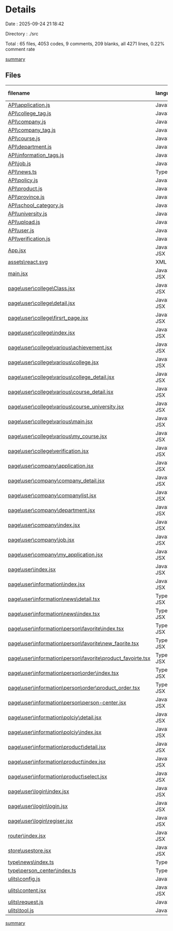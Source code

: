 # Details

Date : 2025-09-24 21:18:42

Directory : ./src

Total : 65 files,  4053 codes, 9 comments, 209 blanks, all 4271 lines, 0.22% comment rate

[summary](results.md)

## Files
| filename | language | code | comment | blank | total | comment rate |
| :--- | :--- | ---: | ---: | ---: | ---: | ---: |
| [API\application.js](../src\API\application.js) | JavaScript | 25 | 0 | 0 | 25 | 0.00% |
| [API\college_tag.js](../src\API\college_tag.js) | JavaScript | 7 | 0 | 0 | 7 | 0.00% |
| [API\company.js](../src\API\company.js) | JavaScript | 34 | 0 | 0 | 34 | 0.00% |
| [API\company_tag.js](../src\API\company_tag.js) | JavaScript | 7 | 0 | 0 | 7 | 0.00% |
| [API\course.js](../src\API\course.js) | JavaScript | 87 | 0 | 0 | 87 | 0.00% |
| [API\department.js](../src\API\department.js) | JavaScript | 20 | 0 | 0 | 20 | 0.00% |
| [API\information_tags.js](../src\API\information_tags.js) | JavaScript | 7 | 0 | 0 | 7 | 0.00% |
| [API\job.js](../src\API\job.js) | JavaScript | 38 | 0 | 0 | 38 | 0.00% |
| [API\news.ts](../src\API\news.ts) | TypeScript | 38 | 0 | 5 | 43 | 0.00% |
| [API\policy.js](../src\API\policy.js) | JavaScript | 56 | 0 | 1 | 57 | 0.00% |
| [API\product.js](../src\API\product.js) | JavaScript | 113 | 0 | 1 | 114 | 0.00% |
| [API\province.js](../src\API\province.js) | JavaScript | 7 | 0 | 0 | 7 | 0.00% |
| [API\school_category.js](../src\API\school_category.js) | JavaScript | 7 | 0 | 0 | 7 | 0.00% |
| [API\university.js](../src\API\university.js) | JavaScript | 69 | 0 | 2 | 71 | 0.00% |
| [API\upload.js](../src\API\upload.js) | JavaScript | 15 | 0 | 0 | 15 | 0.00% |
| [API\user.js](../src\API\user.js) | JavaScript | 34 | 0 | 0 | 34 | 0.00% |
| [API\verification.js](../src\API\verification.js) | JavaScript | 25 | 0 | 0 | 25 | 0.00% |
| [App.jsx](../src\App.jsx) | JavaScript JSX | 9 | 0 | 2 | 11 | 0.00% |
| [assets\react.svg](../src\assets\react.svg) | XML | 1 | 0 | 0 | 1 | 0.00% |
| [main.jsx](../src\main.jsx) | JavaScript JSX | 10 | 0 | 2 | 12 | 0.00% |
| [page\user\college\Class.jsx](../src\page\user\college\Class.jsx) | JavaScript JSX | 107 | 0 | 8 | 115 | 0.00% |
| [page\user\college\detail.jsx](../src\page\user\college\detail.jsx) | JavaScript JSX | 60 | 1 | 10 | 71 | 1.64% |
| [page\user\college\firsrt_page.jsx](../src\page\user\college\firsrt_page.jsx) | JavaScript JSX | 62 | 0 | 6 | 68 | 0.00% |
| [page\user\college\index.jsx](../src\page\user\college\index.jsx) | JavaScript JSX | 54 | 1 | 2 | 57 | 1.82% |
| [page\user\college\various\achievement.jsx](../src\page\user\college\various\achievement.jsx) | JavaScript JSX | 8 | 0 | 0 | 8 | 0.00% |
| [page\user\college\various\college.jsx](../src\page\user\college\various\college.jsx) | JavaScript JSX | 68 | 0 | 4 | 72 | 0.00% |
| [page\user\college\various\college_detail.jsx](../src\page\user\college\various\college_detail.jsx) | JavaScript JSX | 131 | 0 | 9 | 140 | 0.00% |
| [page\user\college\various\course_detail.jsx](../src\page\user\college\various\course_detail.jsx) | JavaScript JSX | 136 | 0 | 8 | 144 | 0.00% |
| [page\user\college\various\course_university.jsx](../src\page\user\college\various\course_university.jsx) | JavaScript JSX | 131 | 0 | 7 | 138 | 0.00% |
| [page\user\college\various\main.jsx](../src\page\user\college\various\main.jsx) | JavaScript JSX | 18 | 0 | 0 | 18 | 0.00% |
| [page\user\college\various\my_course.jsx](../src\page\user\college\various\my_course.jsx) | JavaScript JSX | 91 | 0 | 7 | 98 | 0.00% |
| [page\user\college\verification.jsx](../src\page\user\college\verification.jsx) | JavaScript JSX | 112 | 0 | 4 | 116 | 0.00% |
| [page\user\company\application.jsx](../src\page\user\company\application.jsx) | JavaScript JSX | 175 | 0 | 9 | 184 | 0.00% |
| [page\user\company\company_detail.jsx](../src\page\user\company\company_detail.jsx) | JavaScript JSX | 84 | 0 | 7 | 91 | 0.00% |
| [page\user\company\companylist.jsx](../src\page\user\company\companylist.jsx) | JavaScript JSX | 101 | 0 | 14 | 115 | 0.00% |
| [page\user\company\department.jsx](../src\page\user\company\department.jsx) | JavaScript JSX | 133 | 0 | 9 | 142 | 0.00% |
| [page\user\company\index.jsx](../src\page\user\company\index.jsx) | JavaScript JSX | 27 | 0 | 0 | 27 | 0.00% |
| [page\user\company\job.jsx](../src\page\user\company\job.jsx) | JavaScript JSX | 118 | 0 | 8 | 126 | 0.00% |
| [page\user\company\my_application.jsx](../src\page\user\company\my_application.jsx) | JavaScript JSX | 32 | 0 | 1 | 33 | 0.00% |
| [page\user\index.jsx](../src\page\user\index.jsx) | JavaScript JSX | 56 | 0 | 4 | 60 | 0.00% |
| [page\user\information\index.jsx](../src\page\user\information\index.jsx) | JavaScript JSX | 26 | 0 | 0 | 26 | 0.00% |
| [page\user\information\news\detail.tsx](../src\page\user\information\news\detail.tsx) | TypeScript JSX | 144 | 0 | 8 | 152 | 0.00% |
| [page\user\information\news\index.tsx](../src\page\user\information\news\index.tsx) | TypeScript JSX | 191 | 0 | 13 | 204 | 0.00% |
| [page\user\information\person\favorite\index.tsx](../src\page\user\information\person\favorite\index.tsx) | TypeScript JSX | 20 | 0 | 4 | 24 | 0.00% |
| [page\user\information\person\favorite\new_faorite.tsx](../src\page\user\information\person\favorite\new_faorite.tsx) | TypeScript JSX | 8 | 0 | 0 | 8 | 0.00% |
| [page\user\information\person\favorite\product_favoirte.tsx](../src\page\user\information\person\favorite\product_favoirte.tsx) | TypeScript JSX | 8 | 0 | 1 | 9 | 0.00% |
| [page\user\information\person\order\index.tsx](../src\page\user\information\person\order\index.tsx) | TypeScript JSX | 95 | 0 | 8 | 103 | 0.00% |
| [page\user\information\person\order\product_order.tsx](../src\page\user\information\person\order\product_order.tsx) | TypeScript JSX | 8 | 0 | 1 | 9 | 0.00% |
| [page\user\information\person\person-center.jsx](../src\page\user\information\person\person-center.jsx) | JavaScript JSX | 80 | 1 | 9 | 90 | 1.23% |
| [page\user\information\polciy\detail.jsx](../src\page\user\information\polciy\detail.jsx) | JavaScript JSX | 116 | 0 | 8 | 124 | 0.00% |
| [page\user\information\polciy\index.jsx](../src\page\user\information\polciy\index.jsx) | JavaScript JSX | 122 | 0 | 8 | 130 | 0.00% |
| [page\user\information\product\detail.jsx](../src\page\user\information\product\detail.jsx) | JavaScript JSX | 128 | 0 | 7 | 135 | 0.00% |
| [page\user\information\product\index.jsx](../src\page\user\information\product\index.jsx) | JavaScript JSX | 85 | 0 | 1 | 86 | 0.00% |
| [page\user\information\product\select.jsx](../src\page\user\information\product\select.jsx) | JavaScript JSX | 105 | 0 | 6 | 111 | 0.00% |
| [page\user\login\index.jsx](../src\page\user\login\index.jsx) | JavaScript JSX | 14 | 0 | 0 | 14 | 0.00% |
| [page\user\login\login.jsx](../src\page\user\login\login.jsx) | JavaScript JSX | 75 | 0 | 0 | 75 | 0.00% |
| [page\user\login\regiser.jsx](../src\page\user\login\regiser.jsx) | JavaScript JSX | 68 | 0 | 1 | 69 | 0.00% |
| [router\index.jsx](../src\router\index.jsx) | JavaScript JSX | 324 | 0 | 1 | 325 | 0.00% |
| [store\usestore.jsx](../src\store\usestore.jsx) | JavaScript JSX | 24 | 0 | 0 | 24 | 0.00% |
| [type\news\index.ts](../src\type\news\index.ts) | TypeScript | 13 | 0 | 0 | 13 | 0.00% |
| [type\person_center\index.ts](../src\type\person_center\index.ts) | TypeScript | 22 | 0 | 0 | 22 | 0.00% |
| [ulits\config.js](../src\ulits\config.js) | JavaScript | 2 | 0 | 1 | 3 | 0.00% |
| [ulits\content.jsx](../src\ulits\content.jsx) | JavaScript JSX | 3 | 0 | 0 | 3 | 0.00% |
| [ulits\request.js](../src\ulits\request.js) | JavaScript | 23 | 6 | 2 | 31 | 20.69% |
| [ulits\tool.js](../src\ulits\tool.js) | JavaScript | 36 | 0 | 0 | 36 | 0.00% |

[summary](results.md)